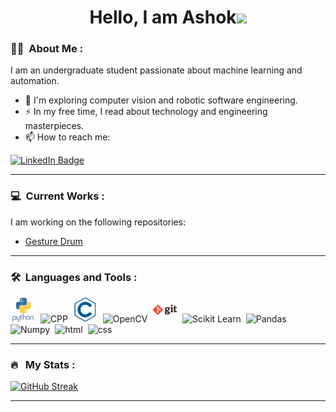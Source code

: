 

<h1 align="center">Hello, I am Ashok<img src="https://media.giphy.com/media/hvRJCLFzcasrR4ia7z/giphy.gif" width="40"></h1>


### :man_technologist: &nbsp;About Me :

I am an undergraduate student passionate about machine learning and automation. 
- 🔭 I'm exploring computer vision and robotic software engineering. 
- ⚡ In my free time, I read about technology and engineering masterpieces. 
- 📫 How to reach me:
  
<a href="https://www.linkedin.com/in/ashok-timsina-421a6b195/"><img src="https://img.shields.io/badge/LinkedIn-blue?style=for-the-badge&logo=linkedin&logoColor=white" alt="LinkedIn Badge"></a>

---
### 💻 &nbsp;Current Works :

I am working on the following repositories: 
- <a href="https://github.com/timsinashok/gesture_drum"> Gesture Drum</a>
<!-- - <a href="https://github.com/timsinashok/productive-week"> Productive Week</a>
- <a href="https://github.com/timsinashok/hidden-plate"> Hidden Plate</a>
- <a href="https://github.com/timsinashok/searchify"> Searchify</a>

I am looking for collaboration on the following repositories:

- <a href="https://github.com/timsinashok/gesture_drum"> Gesture Drum</a>
- <a href="https://github.com/timsinashok/hidden-plate"> Hidden Plate</a>
-->

---
### 🛠 &nbsp;Languages and Tools :

<p>
<img src="https://github.com/devicons/devicon/blob/master/icons/python/python-original-wordmark.svg" title="Python" alt="Python" width="40" height="40"/>&nbsp;
<img src="https://upload.wikimedia.org/wikipedia/commons/1/18/ISO_C%2B%2B_Logo.svg" title="CPP" alt="CPP" width="40" height="40"/>&nbsp;
<img src="https://github.com/devicons/devicon/blob/master/icons/c/c-line.svg" title="C" alt="C" width="40" height="40"/>&nbsp;
<img src="https://upload.wikimedia.org/wikipedia/commons/5/53/OpenCV_Logo_with_text.png" title="OpenCV" alt="OpenCV" width="40" height="40"/>&nbsp;
<img src="https://github.com/devicons/devicon/blob/master/icons/git/git-original-wordmark.svg" title="Git" alt="Git" width="40" height="40"/>&nbsp;
<img src="https://upload.wikimedia.org/wikipedia/commons/0/05/Scikit_learn_logo_small.svg" title="Scikit Learn" alt="Scikit Learn" width="40" height="40"/>&nbsp;
<img src="https://upload.wikimedia.org/wikipedia/commons/e/ed/Pandas_logo.svg" title="Pandas" alt="Pandas" width="40" height="40"/>&nbsp;
<img src="https://upload.wikimedia.org/wikipedia/commons/3/31/NumPy_logo_2020.svg" title="Numpy" alt="Numpy" width="40" height="40"/>&nbsp;
<img src="https://upload.wikimedia.org/wikipedia/commons/thumb/6/61/HTML5_logo_and_wordmark.svg/1920px-HTML5_logo_and_wordmark.svg.png" title="html" alt="html" width="40" height="40"/>&nbsp;
<img src="https://upload.wikimedia.org/wikipedia/commons/d/d5/CSS3_logo_and_wordmark.svg" title="css" alt="css" width="40" height="40"/>&nbsp;
  
</p>

---

### 🔥 &nbsp; My Stats :
[![GitHub Streak](http://github-readme-streak-stats.herokuapp.com?user=timsinashok&theme=rising-sun&background=000000)](https://git.io/streak-stats)


---



